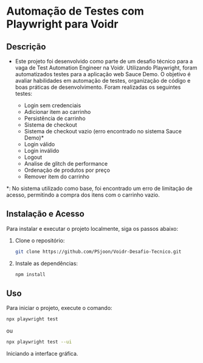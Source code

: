 # Automação de Testes com Playwright para Voidr

## Descrição

- Este projeto foi desenvolvido como parte de um desafio técnico para a vaga de Test Automation Engineer na Voidr. Utilizando Playwright, foram automatizados testes para a aplicação web Sauce Demo. O objetivo é avaliar habilidades em automação de testes, organização de código e boas práticas de desenvolvimento. Foram realizadas os seguintes testes:

  - Login sem credenciais
  - Adicionar item ao carrinho
  - Persistência de carrinho
  - Sistema de checkout
  - Sistema de checkout vazio (erro encontrado no sistema Sauce Demo)\*
  - Login válido
  - Login inválido
  - Logout
  - Analise de glitch de performance
  - Ordenação de produtos por preço
  - Remover item do carrinho

\*: No sistema utilizado como base, foi encontrado um erro de limitação de acesso, permitindo a compra dos itens com o carrinho vazio.

## Instalação e Acesso

Para instalar e executar o projeto localmente, siga os passos abaixo:

1. Clone o repositório:
   ```bash
   git clone https://github.com/PSjoon/Voidr-Desafio-Tecnico.git
   ```
2. Instale as dependências:
   ```bash
   npm install
   ```

## Uso

Para iniciar o projeto, execute o comando:

```bash
npx playwright test
```

ou

```bash
npx playwright test --ui
```

Iniciando a interface gráfica.
